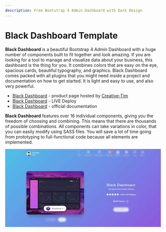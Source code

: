 ```yaml
---
description: Free Bootstrap 4 Admin Dashboard with Dark Design
---
```


# Black Dashboard Template

**Black Dashboard** is a beautiful Bootstrap 4 Admin Dashboard with a huge number of components built to fit together and look amazing. If you are looking for a tool to manage and visualize data about your business, this dashboard is the thing for you. It combines colors that are easy on the eye, spacious cards, beautiful typography, and graphics. Black Dashboard comes packed with all plugins that you might need inside a project and documentation on how to get started. It is light and easy to use, and also very powerful.

* [Black Dashboard](https://www.creative-tim.com/product/black-dashboard?AFFILIATE=128200) - product page hosted by [Creative-Tim](../partners/creative-tim.md)
* [Black Dashboard](https://bit.ly/33cmpRA) - LIVE Deploy
* [Black Dashboard](https://bit.ly/3tj1fMc) - official documentation

**Black Dashboard** features over 16 individual components, giving you the freedom of choosing and combining. This means that there are thousands of possible combinations. All components can take variations in color, that you can easily modify using SASS files. You will save a lot of time going from prototyping to full-functional code because all elements are implemented.

![Bootstrap Template - Black Dashboard](../../.gitbook/assets/docs-cover-black-dashboard.jpg)




